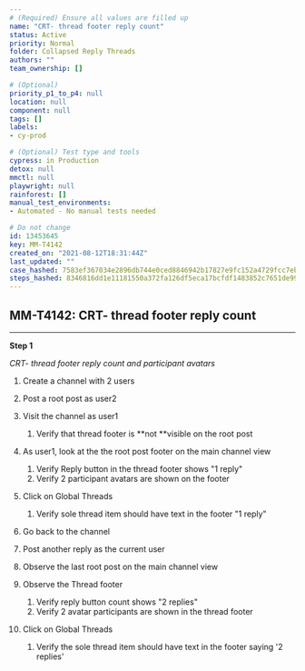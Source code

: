 ```yaml
---
# (Required) Ensure all values are filled up
name: "CRT- thread footer reply count"
status: Active
priority: Normal
folder: Collapsed Reply Threads
authors: ""
team_ownership: []

# (Optional)
priority_p1_to_p4: null
location: null
component: null
tags: []
labels: 
- cy-prod

# (Optional) Test type and tools
cypress: in Production
detox: null
mmctl: null
playwright: null
rainforest: []
manual_test_environments: 
- Automated - No manual tests needed

# Do not change
id: 13453645
key: MM-T4142
created_on: "2021-08-12T18:31:44Z"
last_updated: ""
case_hashed: 7583ef367034e2896db744e0ced8846942b17827e9fc152a4729fcc7ebb42a106a328fb4be8bdbd7dd60206b97c1c47e
steps_hashed: 8346816dd1e11181550a372fa126df5eca17bcfdf1483852c7651de99dc99b81f1f3461454a562b2be701369d6fb2655
---
```


<!-- (Auto-generated) Based on frontmatter's "key" and "name" -->

## MM-T4142: CRT- thread footer reply count

---

**Step 1**

_CRT- thread footer reply count and participant avatars_

1. Create a channel with 2 users

2. Post a root post as user2

3. Visit the channel as user1

   1. Verify that thread footer is \*\*not \*\*visible on the root post

4. As user1, look at the the root post footer on the main channel view

   1. Verify Reply button in the thread footer shows "1 reply"
   2. Verify 2 participant avatars are shown on the footer

5. Click on Global Threads

   1. Verify sole thread item should have text in the footer "1 reply"

6. Go back to the channel

7. Post another reply as the current user

8. Observe the last root post on the main channel view

9. Observe the Thread footer

   1. Verify reply button count shows "2 replies"
   2. Verify 2 avatar participants are shown in the thread footer

10. Click on Global Threads

    1. Verify the sole thread item should have text in the footer saying '2 replies'
